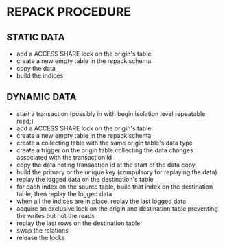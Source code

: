 # REPACK PROCEDURE

## STATIC DATA
* add a ACCESS SHARE lock on the origin's table
* create a new empty table in the repack schema
* copy the data
* build the indices

## DYNAMIC DATA
* start a transaction (possibly in with begin isolation level repeatable read;)
* add a ACCESS SHARE lock on the origin's table
* create a new empty table in the repack schema
* create a collecting table with the same origin table's data type
* create a trigger on the origin table collecting the data changes associated with the transaction id
* copy the data noting transaction id at the start of the data copy
* build the primary or the unique key (compulsory for replaying the data)
* replay the logged data on the destination's table
* for each index on the source table, build that index on the destination table, then replay the logged data 
*  when all the indices are in place, replay the last logged data
* acquire an exclusive lock on the origin and destination table preventing the writes but not the reads
* replay the last rows on the destination table
* swap the relations
* release the locks

